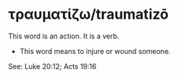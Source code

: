 # τραυματίζω/traumatizō
This word is an action. It is a verb.

* This word means to injure or wound someone.

See: Luke 20:12; Acts 19:16
